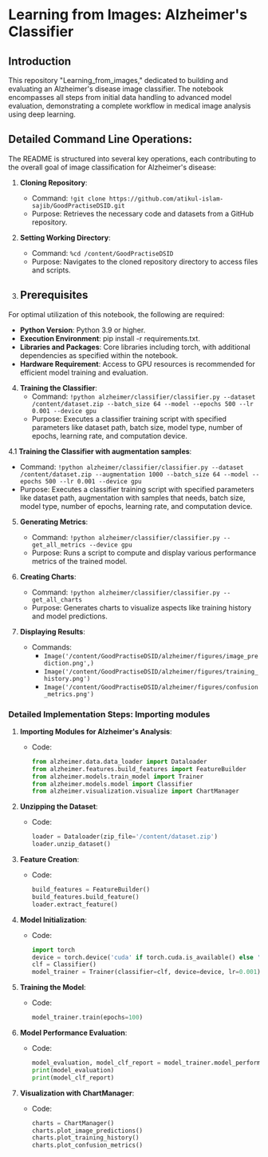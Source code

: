 
# Learning from Images: Alzheimer's Classifier

## Introduction
This repository "Learning_from_images," dedicated to building and evaluating an Alzheimer's disease image classifier. The notebook encompasses all steps from initial data handling to advanced model evaluation, demonstrating a complete workflow in medical image analysis using deep learning.

## Detailed Command Line Operations:
The README is structured into several key operations, each contributing to the overall goal of image classification for Alzheimer's disease:

1. **Cloning Repository**: 
   - Command: `!git clone https://github.com/atikul-islam-sajib/GoodPractiseDSID.git`
   - Purpose: Retrieves the necessary code and datasets from a GitHub repository.

2. **Setting Working Directory**: 
   - Command: `%cd /content/GoodPractiseDSID`
   - Purpose: Navigates to the cloned repository directory to access files and scripts.

3. ## Prerequisites
For optimal utilization of this notebook, the following are required:
- **Python Version**: Python 3.9 or higher.
- **Execution Environment**: pip install -r requirements.txt.
- **Libraries and Packages**: Core libraries including torch, with additional dependencies as specified within the notebook.
- **Hardware Requirement**: Access to GPU resources is recommended for efficient model training and evaluation.

4. **Training the Classifier**: 
   - Command: `!python alzheimer/classifier/classifier.py --dataset /content/dataset.zip --batch_size 64 --model --epochs 500 --lr 0.001 --device gpu`
   - Purpose: Executes a classifier training script with specified parameters like dataset path, batch size, model type, number of epochs, learning rate, and computation device.

4.1 **Training the Classifier with augmentation samples**: 
   - Command: `!python alzheimer/classifier/classifier.py --dataset /content/dataset.zip --augmentation 1000 --batch_size 64 --model --epochs 500 --lr 0.001 --device gpu`
   - Purpose: Executes a classifier training script with specified parameters like dataset path, augmentation with samples that needs, batch size, model type, number of epochs, learning rate, and computation device.

5. **Generating Metrics**: 
   - Command: `!python alzheimer/classifier/classifier.py --get_all_metrics --device gpu`
   - Purpose: Runs a script to compute and display various performance metrics of the trained model.

6. **Creating Charts**: 
   - Command: `!python alzheimer/classifier/classifier.py --get_all_charts`
   - Purpose: Generates charts to visualize aspects like training history and model predictions.

7. **Displaying Results**: 
   - Commands:
     - `Image('/content/GoodPractiseDSID/alzheimer/figures/image_prediction.png',)`
     - `Image('/content/GoodPractiseDSID/alzheimer/figures/training_history.png')`
     - `Image('/content/GoodPractiseDSID/alzheimer/figures/confusion_metrics.png')`

### Detailed Implementation Steps: Importing modules

1. **Importing Modules for Alzheimer's Analysis**:
   - Code:
     ```python
     from alzheimer.data.data_loader import Dataloader
     from alzheimer.features.build_features import FeatureBuilder
     from alzheimer.models.train_model import Trainer
     from alzheimer.models.model import Classifier
     from alzheimer.visualization.visualize import ChartManager
     ```

2. **Unzipping the Dataset**:
   - Code:
     ```python
     loader = Dataloader(zip_file='/content/dataset.zip')
     loader.unzip_dataset()
     ```

3. **Feature Creation**:
   - Code:
     ```python
     build_features = FeatureBuilder()
     build_features.build_feature()
     loader.extract_feature()
     ```

4. **Model Initialization**:
   - Code:
     ```python
     import torch
     device = torch.device('cuda' if torch.cuda.is_available() else 'cpu')
     clf = Classifier()
     model_trainer = Trainer(classifier=clf, device=device, lr=0.001)
     ```

5. **Training the Model**:
   - Code:
     ```python
     model_trainer.train(epochs=100)
     ```

6. **Model Performance Evaluation**:
   - Code:
     ```python
     model_evaluation, model_clf_report = model_trainer.model_performance()
     print(model_evaluation)
     print(model_clf_report)
     ```


7. **Visualization with ChartManager**:
   - Code:
     ```python
     charts = ChartManager()
     charts.plot_image_predictions()
     charts.plot_training_history()
     charts.plot_confusion_metrics()
     ```
